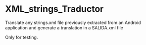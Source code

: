 # XML_strings_Traductor
Translate any strings.xml file previously extracted from an Android application and generate a translation in a SALIDA.xml file

Only for testing.

